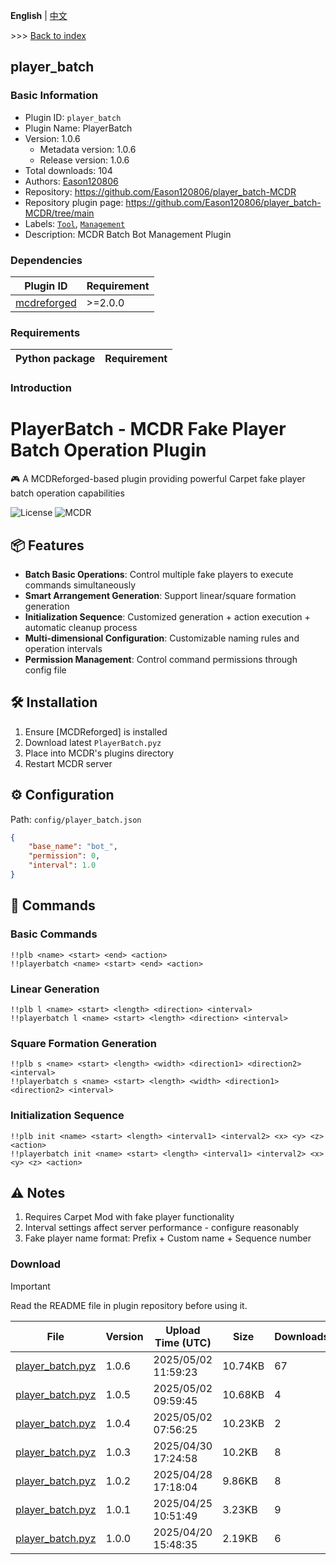 **English** | [中文](readme-zh_cn.md)

\>\>\> [Back to index](/readme.md)

## player_batch

### Basic Information

- Plugin ID: `player_batch`
- Plugin Name: PlayerBatch
- Version: 1.0.6
  - Metadata version: 1.0.6
  - Release version: 1.0.6
- Total downloads: 104
- Authors: [Eason120806](https://github.com/Eason120806)
- Repository: https://github.com/Eason120806/player_batch-MCDR
- Repository plugin page: https://github.com/Eason120806/player_batch-MCDR/tree/main
- Labels: [`Tool`](/labels/tool/readme.md), [`Management`](/labels/management/readme.md)
- Description: MCDR Batch Bot Management Plugin

### Dependencies

| Plugin ID | Requirement |
| --- | --- |
| [mcdreforged](https://github.com/Fallen-Breath/MCDReforged) | \>=2.0.0 |

### Requirements

| Python package | Requirement |
| --- | --- |

### Introduction

# PlayerBatch - MCDR Fake Player Batch Operation Plugin

🎮 A MCDReforged-based plugin providing powerful Carpet fake player batch operation capabilities

![License](https://img.shields.io/badge/License-GPLv3-blue)
![MCDR](https://img.shields.io/badge/MCDR-2.1.0%2B-blue)

## 📦 Features

- **Batch Basic Operations**: Control multiple fake players to execute commands simultaneously
- **Smart Arrangement Generation**: Support linear/square formation generation
- **Initialization Sequence**: Customized generation + action execution + automatic cleanup process
- **Multi-dimensional Configuration**: Customizable naming rules and operation intervals
- **Permission Management**: Control command permissions through config file

## 🛠️ Installation

1. Ensure [MCDReforged] is installed
2. Download latest `PlayerBatch.pyz`
3. Place into MCDR's plugins directory
4. Restart MCDR server

## ⚙️ Configuration

Path: `config/player_batch.json`

```json
{
    "base_name": "bot_",
    "permission": 0,
    "interval": 1.0
}
```
## 🎯 Commands

### Basic Commands
```text
!!plb <name> <start> <end> <action>
!!playerbatch <name> <start> <end> <action>
```

### Linear Generation
```text
!!plb l <name> <start> <length> <direction> <interval>
!!playerbatch l <name> <start> <length> <direction> <interval>
```

### Square Formation Generation
```text
!!plb s <name> <start> <length> <width> <direction1> <direction2> <interval>
!!playerbatch s <name> <start> <length> <width> <direction1> <direction2> <interval>
```

### Initialization Sequence
```text
!!plb init <name> <start> <length> <interval1> <interval2> <x> <y> <z> <action>
!!playerbatch init <name> <start> <length> <interval1> <interval2> <x> <y> <z> <action>
```

## ⚠️ Notes

1. Requires Carpet Mod with fake player functionality
2. Interval settings affect server performance - configure reasonably
3. Fake player name format: Prefix + Custom name + Sequence number

### Download

> [!IMPORTANT]
> Read the README file in plugin repository before using it.

| File | Version | Upload Time (UTC) | Size | Downloads | Operations |
| --- | --- | --- | --- | --- | --- |
| [player_batch.pyz](https://github.com/Eason120806/player_batch-MCDR/releases/tag/1.0.6) | 1.0.6 | 2025/05/02 11:59:23 | 10.74KB | 67 | [Download](https://github.com/Eason120806/player_batch-MCDR/releases/download/1.0.6/player_batch.pyz) |
| [player_batch.pyz](https://github.com/Eason120806/player_batch-MCDR/releases/tag/1.0.5) | 1.0.5 | 2025/05/02 09:59:45 | 10.68KB | 4 | [Download](https://github.com/Eason120806/player_batch-MCDR/releases/download/1.0.5/player_batch.pyz) |
| [player_batch.pyz](https://github.com/Eason120806/player_batch-MCDR/releases/tag/1.0.4) | 1.0.4 | 2025/05/02 07:56:25 | 10.23KB | 2 | [Download](https://github.com/Eason120806/player_batch-MCDR/releases/download/1.0.4/player_batch.pyz) |
| [player_batch.pyz](https://github.com/Eason120806/player_batch-MCDR/releases/tag/1.0.3) | 1.0.3 | 2025/04/30 17:24:58 | 10.2KB | 8 | [Download](https://github.com/Eason120806/player_batch-MCDR/releases/download/1.0.3/player_batch.pyz) |
| [player_batch.pyz](https://github.com/Eason120806/player_batch-MCDR/releases/tag/1.0.2) | 1.0.2 | 2025/04/28 17:18:04 | 9.86KB | 8 | [Download](https://github.com/Eason120806/player_batch-MCDR/releases/download/1.0.2/player_batch.pyz) |
| [player_batch.pyz](https://github.com/Eason120806/player_batch-MCDR/releases/tag/1.0.1) | 1.0.1 | 2025/04/25 10:51:49 | 3.23KB | 9 | [Download](https://github.com/Eason120806/player_batch-MCDR/releases/download/1.0.1/player_batch.pyz) |
| [player_batch.pyz](https://github.com/Eason120806/player_batch-MCDR/releases/tag/1.0.0) | 1.0.0 | 2025/04/20 15:48:35 | 2.19KB | 6 | [Download](https://github.com/Eason120806/player_batch-MCDR/releases/download/1.0.0/player_batch.pyz) |

